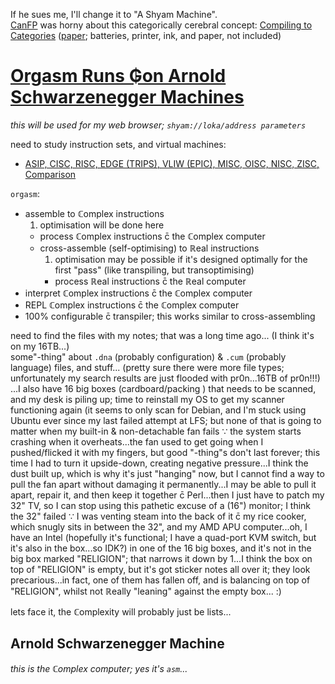 If he sues me, I'll change it to "A Shyam Machine".
<br>[CanFP](https://www.meetup.com/CanFPG/events/gkbllmywpbtb) was horny about this categorically cerebral concept: [Compiling to Categories](https://www.youtube.com/watch?v=vzLK_xE9Zy8) ([paper](http://conal.net/papers/compiling-to-categories/); batteries, printer, ink, and paper, not included)

# [Orgasm Runs ₲on Arnold Schwarzenegger Machines](http://forlackofabettercomic.com/?id=47)
*this will be used for my web browser; `shyam://loka/address parameters`*

need to study instruction sets, and virtual machines:
* [ASIP, CISC, RISC, EDGE (TRIPS), VLIW (EPIC), MISC, OISC, NISC, ZISC, Comparison](https://en.wikipedia.org/wiki/Template:CPU_technologies)

`orgasm`:
* assemble to ℂomplex instructions
  1. optimisation will be done here
  * process ℂomplex instructions c̄ the ℂomplex computer
  * cross-assemble (self-optimising) to ℝeal instructions
    1. optimisation may be possible if it's designed optimally for the first "pass" (like transpiling, but transoptimising)
    * process ℝeal instructions c̄ the ℝeal computer
* interpret ℂomplex instructions c̄ the ℂomplex computer
* REPL ℂomplex instructions c̄ the ℂomplex computer
* 100% configurable c̄ transpiler; this works similar to cross-assembling

need to find the files with my notes; that was a long time ago... (I think it's on my 16TB...)
<br>some"-thing" about `.dna` (probably configuration) & `.cum` (probably language) files, and stuff... (pretty sure there were more file types; unfortunately my search results are just flooded with pr0n...16TB of pr0n!!!) ...I also have 16 big boxes (cardboard/packing ) that needs to be scanned, and my desk is piling up; time to reinstall my OS to get my scanner functioning again (it seems to only scan for Debian, and I'm stuck using Ubuntu ever since my last failed attempt at LFS; but none of that is going to matter when my built-in & non-detachable fan fails ∵ the system starts crashing when it overheats...the fan used to get going when I pushed/flicked it with my fingers, but good "-thing"s don't last forever; this time I had to turn it upside-down, creating negative pressure...I think the dust built up, which is why it's just "hanging" now, but I cannot find a way to pull the fan apart without damaging it permanently...I may be able to pull it apart, repair it, and then keep it together c̄ Perl...then I just have to patch my 32" TV, so I can stop using this pathetic excuse of a (16") monitor; I think the 32" failed ∵ I was venting steam into the back of it c̄ my rice cooker, which snugly sits in between the 32", and my AMD APU computer...oh, I have an Intel (hopefully it's functional; I have a quad-port KVM switch, but it's also in the box...so IDK?) in one of the 16 big boxes, and it's not in the big box marked "RELIGION"; that narrows it down by 1...I think the box on top of "RELIGION" is empty, but it's got sticker notes all over it; they look precarious...in fact, one of them has fallen off, and is balancing on top of "RELIGION", whilst not ℝeally "leaning" against the empty box... \:)

lets face it, the ℂomplexity will probably just be lists...

## Arnold Schwarzenegger Machine
*this is the ℂomplex computer; yes it's `asm`...*
